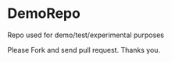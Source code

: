 # DemoRepo
Repo used for demo/test/experimental purposes

Please Fork and send pull request. Thanks you.
